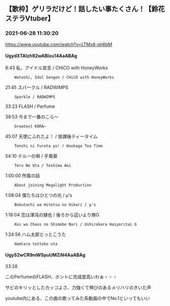 ## 【歌枠】ゲリラだけど！話したい事たくさん！【鈴花ステラVtuber】
### 2021-06-28 11:30:20
https://www.youtube.com/watch?v=LTMs8-qh6bM
#### UgydXTAlzh92wABIxu14AaABAg
8:43	私、アイドル宣言 / CHiCO with HoneyWorks

		Watashi, Idol Sengen / CHiCO with HoneyWorks



21:45	スパークル / RADWIMPS

		Sparkle / RADWIMPS



33:23	FLASH / Perfume



39:53	今まで一番のこら～

		Greatest KORA~



45:07	天使にふれたよ！ / 放課後ティータイム

		Tenshi ni Fureta yo! / Houkago Tea Time



54:10	テルーの唄 / 手嶌葵

		Teru No Uta / Teshima Aoi



1:00:00	所属の話

		About joining Megalight Production



1:08:04	僕たちはひとつの光 / μ's

		Bokutachi wa Hitotsu no Hikari / μ's



1:18:04	恋は渾沌の隷也 / 後ろから這いより隊G

		Koi wa Chaos no Shimobe Nari / Ushirokara Haiyoritai G



1:24:56	ハム太郎とっとこうた

		Hamtaro tottoko uta

#### UgyS2wCR9mWSpuUMZiN4AaABAg
33:28

このPerfumeのFLASH、ホントに完成度高いわぁ・・・

サビのキリッとしたカッコよさ、力強くて伸びのあるメリハリのきいた声

youtube内にある、この曲の歌ってみた系動画の中でNo.1といってもいい

